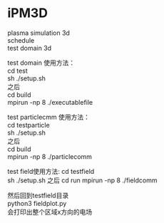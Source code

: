 # iPM3D
plasma simulation 3d   
schedule   
test domain 3d

test domain 使用方法：  
cd test  
sh  ./setup.sh  
之后   
cd build    
mpirun -np 8 ./executablefile

test particlecmm 使用方法：  
cd testparticle  
sh  ./setup.sh  
之后  
cd build  
mpirun -np 8 ./particlecomm  

test field使用方法: 
cd testfield  
sh ./setup.sh
之后
cd run 
mpirun -np 8 ./fieldcomm
  
然后回到testfield目录   
python3 fieldplot.py  
会打印出整个区域x方向的电场

